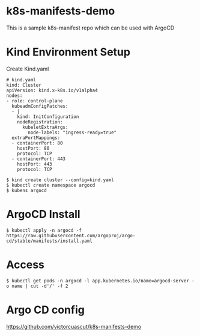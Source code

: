 # k8s-manifests-demo

This is a sample k8s-manifest repo which can be used with ArgoCD

# Kind Environment Setup
Create Kind.yaml
```
# kind.yaml
kind: Cluster
apiVersion: kind.x-k8s.io/v1alpha4
nodes:
- role: control-plane
  kubeadmConfigPatches:
  - |
    kind: InitConfiguration
    nodeRegistration:
      kubeletExtraArgs:
        node-labels: "ingress-ready=true"
  extraPortMappings:
  - containerPort: 80
    hostPort: 80
    protocol: TCP
  - containerPort: 443
    hostPort: 443
    protocol: TCP
```

```
$ kind create cluster --config=kind.yaml
$ kubectl create namespace argocd
$ kubens argocd
```

# ArgoCD Install
```
$ kubectl apply -n argocd -f https://raw.githubusercontent.com/argoproj/argo-cd/stable/manifests/install.yaml
```

# Access
 ```
 $ kubectl get pods -n argocd -l app.kubernetes.io/name=argocd-server -o name | cut -d'/' -f 2
 ```

# Argo CD config
https://github.com/victorcuascut/k8s-manifests-demo
